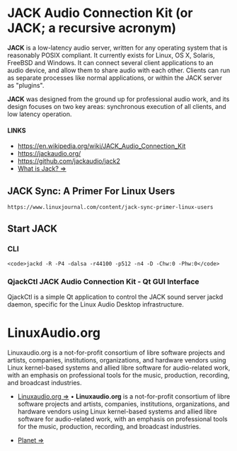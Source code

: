 # JACK Audio Connection Kit (or JACK; a recursive acronym)

**JACK** is a low-latency audio server, written for any operating system that is reasonably POSIX compliant. It currently exists for Linux, OS X, Solaris, FreeBSD and Windows. It can connect several client applications to an audio device, and allow them to share audio with each other. Clients can run as separate processes like normal applications, or within the JACK server as "plugins".

**JACK** was designed from the ground up for professional audio work, and its design focuses on two key areas: synchronous execution of all clients, and low latency operation. 

#### LINKS
- https://en.wikipedia.org/wiki/JACK_Audio_Connection_Kit
- https://jackaudio.org/
- https://github.com/jackaudio/jack2
- [What is Jack? =>](https://help.ubuntu.com/community/What%20is%20JACK)


## JACK Sync: A Primer For Linux Users

	https://www.linuxjournal.com/content/jack-sync-primer-linux-users


## Start JACK

### CLI


	<code>jackd -R -P4 -dalsa -r44100 -p512 -n4 -D -Chw:0 -Phw:0</code>

### QjackCtl JACK Audio Connection Kit - Qt GUI Interface
	 
QjackCtl is a simple Qt application to control the JACK sound server jackd daemon, specific for the Linux Audio Desktop infrastructure.

# LinuxAudio.org

Linuxaudio.org is a not-for-profit consortium of libre software projects and artists, companies, institutions, organizations, and hardware vendors using Linux kernel-based systems and allied libre software for audio-related work, with an emphasis on professional tools for the music, production, recording, and broadcast industries. 

- [Linuxaudio.org =>](https://linuxaudio.org/) &bull; **Linuxaudio.org** is a not-for-profit consortium of libre software projects and artists, companies, institutions, organizations, and hardware vendors using Linux kernel-based systems and allied libre software for audio-related work, with an emphasis on professional tools for the music, production, recording, and broadcast industries.

- [Planet =>](http://planet.linuxaudio.org/)